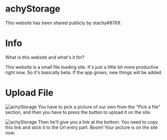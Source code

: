 # achyStorage

This website has been shared publicly by stachy#8769.


# Info

What is this website and what's it for?

This website is a small file loading site. It's just a little bit more productive right now. So it's basically beta. If the app grows, new things will be added.

# Upload File
![achyStorage](https://i.hizliresim.com/je1pt56.png)
You have to pick a picture of our own from the "Pick a file" section, and then you have to press the button to upload it on the site.

![achyStorage](https://i.hizliresim.com/78tko5u.png)
Then he'll give you a link at the bottom. You need to copy this link and stick it to the Url entry part.
Boom! Your picture is on the site now.